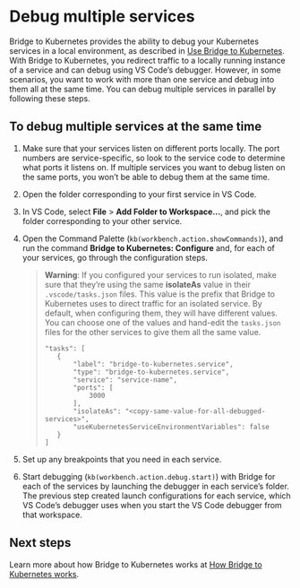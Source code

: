 # Debug multiple services

Bridge to Kubernetes provides the ability to debug your Kubernetes services in a local environment, as described in [Use Bridge to Kubernetes](/docs/containers/bridge-to-kubernetes.md). With Bridge to Kubernetes, you redirect traffic to a locally running instance of a service and can debug using VS Code’s debugger. However, in some scenarios, you want to work with more than one service and debug into them all at the same time. You can debug multiple services in parallel by following these steps.

## To debug multiple services at the same time

1.  Make sure that your services listen on different ports locally. The port numbers are service-specific, so look to the service code to determine what ports it listens on. If multiple services you want to debug listen on the same ports, you won’t be able to debug them at the same time.

2.  Open the folder corresponding to your first service in VS Code.

3.  In VS Code, select **File** &gt; **Add Folder to Workspace…**, and pick the folder corresponding to your other service.

4.  Open the Command Palette (`kb(workbench.action.showCommands)`), and run the command **Bridge to Kubernetes: Configure** and, for each of your services, go through the configuration steps.

    > **Warning**: If you configured your services to run isolated, make sure that they’re using the same **isolateAs** value in their `.vscode/tasks.json` files. This value is the prefix that Bridge to Kubernetes uses to direct traffic for an isolated service. By default, when configuring them, they will have different values. You can choose one of the values and hand-edit the `tasks.json` files for the other services to give them all the same value.
    >
    >     "tasks": [
    >        {
    >            "label": "bridge-to-kubernetes.service",
    >            "type": "bridge-to-kubernetes.service",
    >            "service": "service-name",
    >            "ports": [
    >                3000
    >            ],
    >            "isolateAs": "<copy-same-value-for-all-debugged-services>",
    >            "useKubernetesServiceEnvironmentVariables": false
    >        }
    >     ]

5.  Set up any breakpoints that you need in each service.

6.  Start debugging (`kb(workbench.action.debug.start)`) with Bridge for each of the services by launching the debugger in each service’s folder. The previous step created launch configurations for each service, which VS Code’s debugger uses when you start the VS Code debugger from that workspace.

## Next steps

Learn more about how Bridge to Kubernetes works at [How Bridge to Kubernetes works](https://docs.microsoft.com/visualstudio/containers/overview-bridge-to-kubernetes).
